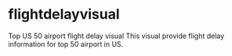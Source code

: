# flightdelayvisual
Top US 50 airport flight delay visual
This visual provide flight delay information for top 50 airport in US.
